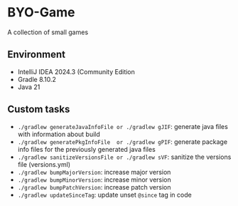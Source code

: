 # BYO-Game
A collection of small games

## Environment
* IntelliJ IDEA 2024.3 (Community Edition
* Gradle 8.10.2
* Java 21

## Custom tasks
* ``./gradlew generateJavaInfoFile or ./gradlew gJIF``: generate java files with information about build
* ``./gradlew generatePkgInfoFile  or ./gradlew gPIF``: generate package info files for the previously generated java files
* ``./gradlew sanitizeVersionsFile or ./gradlew sVF``: sanitize the versions file (versions.yml)
* ``./gradlew bumpMajorVersion``: increase major version
* ``./gradlew bumpMinorVersion``: increase minor version
* ``./gradlew bumpPatchVersion``: increase patch version
* ``./gradlew updateSinceTag``: update unset `@since` tag in code
